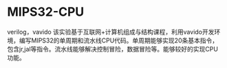 # MIPS32-CPU
verilog，vavido
该实验基于互联网+计算机组成与结构课程，利用vavido开发环境，编写MIPS32的单周期和流水线CPU代码。单周期能够实现20条基本指令，包含jr,jal等指令。流水线能够解决控制冒险，数据冒险等。能够较好的实现CPU功能。

